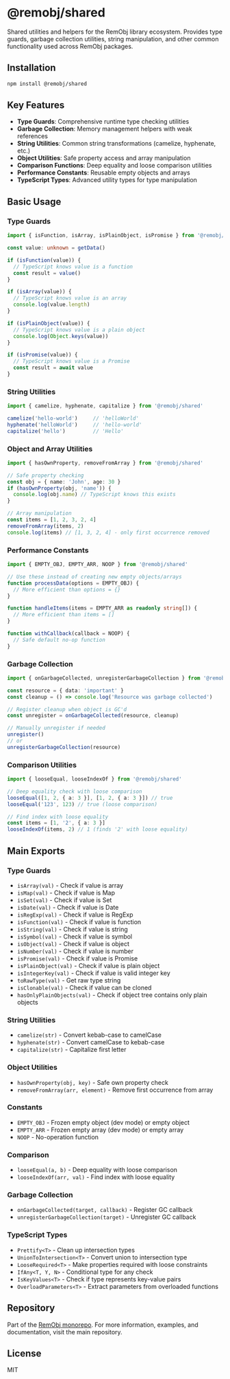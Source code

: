 # @remobj/shared

Shared utilities and helpers for the RemObj library ecosystem. Provides type guards, garbage collection utilities, string manipulation, and other common functionality used across RemObj packages.

## Installation

```bash
npm install @remobj/shared
```

## Key Features

- **Type Guards**: Comprehensive runtime type checking utilities
- **Garbage Collection**: Memory management helpers with weak references
- **String Utilities**: Common string transformations (camelize, hyphenate, etc.)
- **Object Utilities**: Safe property access and array manipulation
- **Comparison Functions**: Deep equality and loose comparison utilities
- **Performance Constants**: Reusable empty objects and arrays
- **TypeScript Types**: Advanced utility types for type manipulation

## Basic Usage

### Type Guards

```typescript
import { isFunction, isArray, isPlainObject, isPromise } from '@remobj/shared'

const value: unknown = getData()

if (isFunction(value)) {
  // TypeScript knows value is a function
  const result = value()
}

if (isArray(value)) {
  // TypeScript knows value is an array
  console.log(value.length)
}

if (isPlainObject(value)) {
  // TypeScript knows value is a plain object
  console.log(Object.keys(value))
}

if (isPromise(value)) {
  // TypeScript knows value is a Promise
  const result = await value
}
```

### String Utilities

```typescript
import { camelize, hyphenate, capitalize } from '@remobj/shared'

camelize('hello-world')     // 'helloWorld'
hyphenate('helloWorld')     // 'hello-world'  
capitalize('hello')         // 'Hello'
```

### Object and Array Utilities

```typescript
import { hasOwnProperty, removeFromArray } from '@remobj/shared'

// Safe property checking
const obj = { name: 'John', age: 30 }
if (hasOwnProperty(obj, 'name')) {
  console.log(obj.name) // TypeScript knows this exists
}

// Array manipulation
const items = [1, 2, 3, 2, 4]
removeFromArray(items, 2)
console.log(items) // [1, 3, 2, 4] - only first occurrence removed
```

### Performance Constants

```typescript
import { EMPTY_OBJ, EMPTY_ARR, NOOP } from '@remobj/shared'

// Use these instead of creating new empty objects/arrays
function processData(options = EMPTY_OBJ) {
  // More efficient than options = {}
}

function handleItems(items = EMPTY_ARR as readonly string[]) {
  // More efficient than items = []
}

function withCallback(callback = NOOP) {
  // Safe default no-op function
}
```

### Garbage Collection

```typescript
import { onGarbageCollected, unregisterGarbageCollection } from '@remobj/shared'

const resource = { data: 'important' }
const cleanup = () => console.log('Resource was garbage collected')

// Register cleanup when object is GC'd
const unregister = onGarbageCollected(resource, cleanup)

// Manually unregister if needed
unregister()
// or
unregisterGarbageCollection(resource)
```

### Comparison Utilities

```typescript
import { looseEqual, looseIndexOf } from '@remobj/shared'

// Deep equality check with loose comparison
looseEqual([1, 2, { a: 3 }], [1, 2, { a: 3 }]) // true
looseEqual('123', 123) // true (loose comparison)

// Find index with loose equality
const items = [1, '2', { a: 3 }]
looseIndexOf(items, 2) // 1 (finds '2' with loose equality)
```

## Main Exports

### Type Guards
- `isArray(val)` - Check if value is array
- `isMap(val)` - Check if value is Map
- `isSet(val)` - Check if value is Set  
- `isDate(val)` - Check if value is Date
- `isRegExp(val)` - Check if value is RegExp
- `isFunction(val)` - Check if value is function
- `isString(val)` - Check if value is string
- `isSymbol(val)` - Check if value is symbol
- `isObject(val)` - Check if value is object
- `isNumber(val)` - Check if value is number
- `isPromise(val)` - Check if value is Promise
- `isPlainObject(val)` - Check if value is plain object
- `isIntegerKey(val)` - Check if value is valid integer key
- `toRawType(val)` - Get raw type string
- `isClonable(val)` - Check if value can be cloned
- `hasOnlyPlainObjects(val)` - Check if object tree contains only plain objects

### String Utilities
- `camelize(str)` - Convert kebab-case to camelCase
- `hyphenate(str)` - Convert camelCase to kebab-case  
- `capitalize(str)` - Capitalize first letter

### Object Utilities
- `hasOwnProperty(obj, key)` - Safe own property check
- `removeFromArray(arr, element)` - Remove first occurrence from array

### Constants
- `EMPTY_OBJ` - Frozen empty object (dev mode) or empty object
- `EMPTY_ARR` - Frozen empty array (dev mode) or empty array  
- `NOOP` - No-operation function

### Comparison
- `looseEqual(a, b)` - Deep equality with loose comparison
- `looseIndexOf(arr, val)` - Find index with loose equality

### Garbage Collection
- `onGarbageCollected(target, callback)` - Register GC callback
- `unregisterGarbageCollection(target)` - Unregister GC callback

### TypeScript Types
- `Prettify<T>` - Clean up intersection types
- `UnionToIntersection<T>` - Convert union to intersection type
- `LooseRequired<T>` - Make properties required with loose constraints  
- `IfAny<T, Y, N>` - Conditional type for any check
- `IsKeyValues<T>` - Check if type represents key-value pairs
- `OverloadParameters<T>` - Extract parameters from overloaded functions

## Repository

Part of the [RemObj monorepo](https://github.com/remobj/remobj). For more information, examples, and documentation, visit the main repository.

## License

MIT